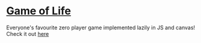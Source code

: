 # [Game of Life](https://en.wikipedia.org/wiki/Conway's_Game_of_Life)

Everyone's favourite zero player game implemented lazily in JS and canvas!
Check it out [here](http://yomills.com/gameoflife.html)
